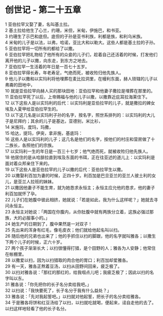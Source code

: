 # 创世记 - 第二十五章
  
 1 亚伯拉罕又娶了妻，名叫基土拉。  
 2 基土拉给他生了心兰，约珊，米但，米甸，伊施巴，和书亚。  
 3 约珊生了示巴和底但。底但的子孙是亚书利族，利都是族，和利乌米族。  
 4 米甸的儿子是以法，以弗，哈诺，亚比大和以勒大。这些人都是基土拉的子孙。  
 5 亚伯拉罕将一切所有的都给了以撒。  
 6 亚伯拉罕把礼物给了他所有的众妾的儿子们，趁着自己还活着的时候，打发他们离开他的儿子以撒，向东走，到东方之地去。  
 7 亚伯拉罕一生活着的年日是一百七十五岁。  
 8 亚伯拉罕得长寿，年老寿足，气绝而死，被收殓归他先族人。  
 9 他儿子以撒和以实玛利将他埋葬在麦比拉洞里，在幔利东面，赫人琐辖的儿子以弗崙的田地中，  
 10 就是亚伯拉罕向赫人买的那块田地：亚伯拉罕和他妻子撒拉是埋葬在那里的。  
 11 亚伯拉罕死了以后，上帝赐福与他的儿子以撒，以撒靠近庇耳拉海莱住下。  
 12 以下这些人是以实玛利的后代：以实玛利是亚伯拉罕的儿子，就是撒拉的婢女埃及人夏甲给亚伯拉罕生的。  
 13 以下这几名是以实玛利子孙的名字，按名字，照世系排列的：以实玛利的大儿子是尼拜约；其余的儿子是基达，亚德别，米比衫，  
 14 米施玛，度玛，玛撒，  
 15 哈达，提玛，伊突，拿非施，基底玛：  
 16 这些人是以实玛利的儿子；这几名是他们的名字，按他们的村庄和营房做了十二族长，各照他们的宗族。  
 17 以实玛利一生的年日是一百三十七岁；他气绝而死，就被收殓归他先族人。  
 18 他居住的是从哈腓拉直到埃及东面的书珥，正在往亚述的道儿上：以实玛利是面对着众邦亲住下来的。  
 19 以下这些人是亚伯拉罕的儿子以撒的后代：亚伯拉罕生以撒。  
 20 以撒娶利百加为妻的时候，正四十岁。利百加是巴旦亚兰的亚兰人彼土利的女儿，是亚兰人拉班的妹妹。  
 21 以撒因他妻子不能生育，就为她恳求永恒主；永恒主应允他的恳求，他的妻子利百加就怀了孕。  
 22 儿子们在她腹中彼此相挤，她就说：「若是如此，我为什么这样呢？」她就去寻问永恒主。  
 23 永恒主对她说：「两国在你腹内，从你肚腹中就有两族分立着，这族必强过那族，大的必服事小的。」  
 24 她生产的日期到了，腹中果然是一对双子！  
 25 先出来的浑身有红毛，像毛皮衣；他们就给他起名叫以扫。  
 26 随后他的兄弟也出来了；他的手抓住以扫的脚跟，他的名字就叫雅各；以撒生下两个儿子的时候，正六十岁。  
 27 两个孩子渐渐长大；以扫很懂得打猎，是个田野的人；雅各为人安静；他常住在帐棚里。  
 28 以撒爱以扫，因为以扫猎取的肉合他的胃口；利百加却爱雅各。  
 29 有一天，雅各正熬着豆汤，以扫从田野间回来，疲乏极了。  
 30 以扫对雅各说：「那红的那红的，给我啯点儿吧；我疲乏极了；因此以扫的名字叫以东。  
 31 雅各说：「你先把你的长子名分卖给我吧。」  
 32 以扫说：「我快要死了，长子名分于我有什么益处？」  
 33 雅各说：「先对我起誓吧。」以扫就对他起誓，把长子的名分卖给雅各。  
 34 于是雅各将饼和红豆汤给了以扫，以扫就吃就喝，便起来，迳自走他的去了。以扫这样地轻看了他的长子名分。